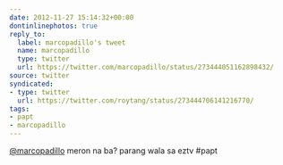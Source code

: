 ```yaml
---
date: 2012-11-27 15:14:32+00:00
dontinlinephotos: true
reply_to:
  label: marcopadillo's tweet
  name: marcopadillo
  type: twitter
  url: https://twitter.com/marcopadillo/status/273444051162898432/
source: twitter
syndicated:
- type: twitter
  url: https://twitter.com/roytang/status/273444706141216770/
tags:
- papt
- marcopadillo
---
```


[@marcopadillo](https://twitter.com/marcopadillo/) meron na ba? parang wala sa eztv #papt